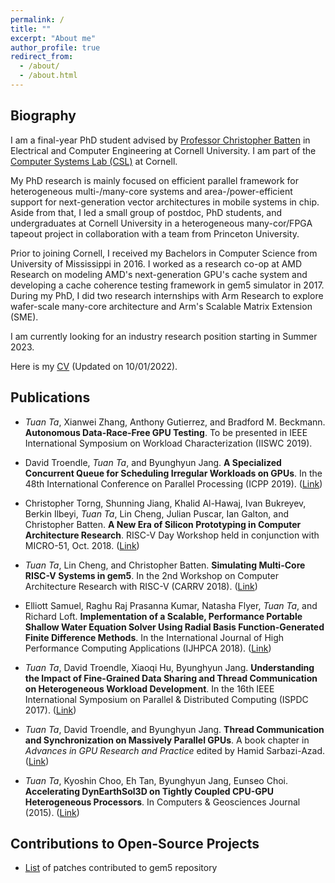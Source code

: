```yaml
---
permalink: /
title: ""
excerpt: "About me"
author_profile: true
redirect_from:
  - /about/
  - /about.html
---
```


## Biography

I am a final-year PhD student advised by [Professor Christopher
Batten](http://www.csl.cornell.edu/~cbatten/) in Electrical and Computer
Engineering at Cornell University. I am part of the [Computer Systems Lab
(CSL)](http://www.csl.cornell.edu) at Cornell.

My PhD research is mainly focused on efficient parallel framework for
heterogeneous multi-/many-core systems and area-/power-efficient support for
next-generation vector architectures in mobile systems in chip.
Aside from that, I led a small group of postdoc, PhD students, and
undergraduates at Cornell University in a heterogeneous many-cor/FPGA tapeout
project in collaboration with a team from Princeton University.

Prior to joining Cornell, I received my Bachelors in Computer Science from
University of Mississippi in 2016. I worked as a research co-op at AMD Research
on modeling AMD's next-generation GPU's cache system and developing a cache
coherence testing framework in gem5 simulator in 2017. During my PhD, I did two
research internships with Arm Research to explore wafer-scale many-core
architecture and Arm's Scalable Matrix Extension (SME).

I am currently looking for an industry research position starting in Summer
2023.

Here is my [CV](files/tuan-ta-full-cv.pdf) (Updated on 10/01/2022).

## Publications

- *Tuan Ta*, Xianwei Zhang, Anthony Gutierrez, and Bradford M. Beckmann.
  **Autonomous Data-Race-Free GPU Testing**. To be presented in IEEE
  International Symposium on Workload Characterization (IISWC 2019).

- David Troendle, *Tuan Ta*, and Byunghyun Jang. **A Specialized Concurrent
  Queue for Scheduling Irregular Workloads on GPUs**. In the 48th International
  Conference on Parallel Processing (ICPP 2019). ([Link](https://dl.acm.org/citation.cfm?id=3337837))

- Christopher Torng, Shunning Jiang, Khalid Al-Hawaj, Ivan Bukreyev, Berkin
  Ilbeyi, *Tuan Ta*, Lin Cheng, Julian Puscar, Ian Galton, and Christopher
  Batten. **A New Era of Silicon Prototyping in Computer Architecture Research**.
  RISC-V Day Workshop held in conjunction with MICRO-51, Oct. 2018. ([Link](https://riscv.tokyo/2017/en/micro-51-fukuoka-oct-20-2018))

- *Tuan Ta*, Lin Cheng, and Christopher Batten. **Simulating Multi-Core RISC-V
  Systems in gem5**. In the 2nd Workshop on Computer Architecture Research with
  RISC-V (CARRV 2018). ([Link](https://carrv.github.io/2018/papers/CARRV_2018_paper_3.pdf))

- Elliott Samuel, Raghu Raj Prasanna Kumar, Natasha Flyer, *Tuan Ta*, and
  Richard Loft. **Implementation of a Scalable, Performance Portable Shallow
  Water Equation Solver Using Radial Basis Function-Generated Finite Difference
  Methods**. In the International Journal of High Performance Computing
  Applications (IJHPCA 2018). ([Link](https://journals.sagepub.com/doi/abs/10.1177/1094342018797170))

- *Tuan Ta*, David Troendle, Xiaoqi Hu, Byunghyun Jang. **Understanding the
  Impact of Fine-Grained Data Sharing and Thread Communication on Heterogeneous
  Workload Development**. In the 16th IEEE International Symposium on Parallel &
  Distributed Computing (ISPDC 2017). ([Link](https://ieeexplore.ieee.org/abstract/document/8121628))

- *Tuan Ta*, David Troendle, and Byunghyun Jang. **Thread Communication and
  Synchronization on Massively Parallel GPUs**. A book chapter in _Advances in
  GPU Research and Practice_ edited by Hamid Sarbazi-Azad. ([Link](https://www.sciencedirect.com/book/9780128037386/advances-in-gpu-research-and-practice))

- *Tuan Ta*, Kyoshin Choo, Eh Tan, Byunghyun Jang, Eunseo Choi. **Accelerating
  DynEarthSol3D on Tightly Coupled CPU-GPU Heterogeneous Processors**. In
  Computers & Geosciences Journal (2015). ([Link](https://www.sciencedirect.com/science/article/pii/S0098300415000527))

## Contributions to Open-Source Projects

- [List](https://gem5-review.googlesource.com/q/owner:qtt2%2540cornell.edu) of
  patches contributed to gem5 repository
